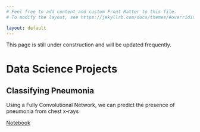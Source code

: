 ```yaml
---
# Feel free to add content and custom Front Matter to this file.
# To modify the layout, see https://jekyllrb.com/docs/themes/#overriding-theme-defaults

layout: default
---
```


This page is still under construction and will be updated frequently.

# Data Science Projects

## Classifying Pneumonia

Using a Fully Convolutional Network, we can predict the presence of pneumonia from chest x-rays

[Notebook](./Pneumonia/Pneumonia.ipynb)